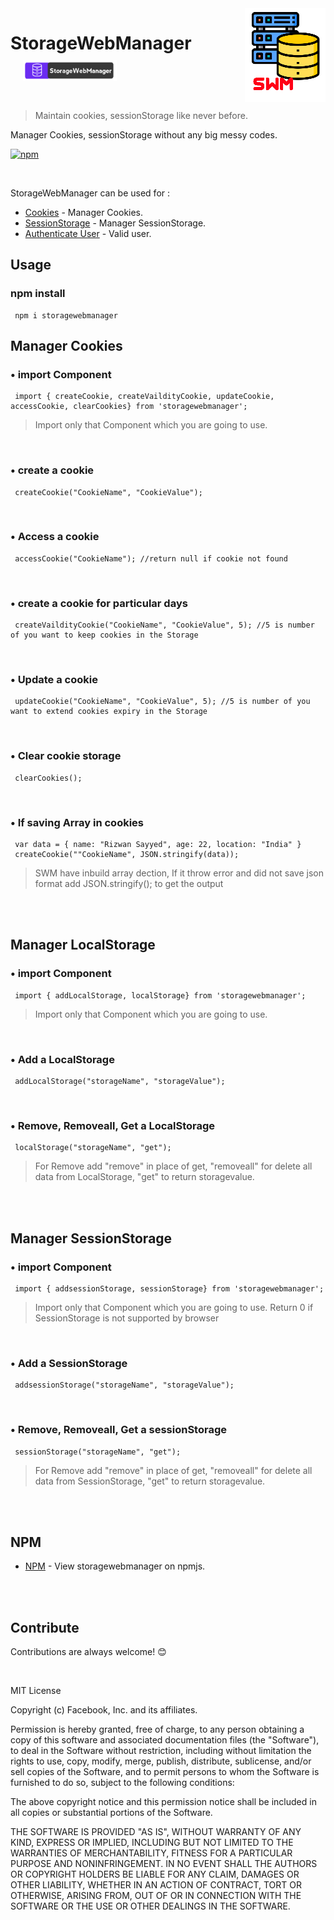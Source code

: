 
<img src="files/logo.png" align="right" />

# StorageWebManager <a href="https://www.npmjs.com/package/storagewebmanager"><img src="files/logoname.png" width="150px" style="transform: translate(20px, 10px);" /> </a>


<br/>

> Maintain cookies, sessionStorage like never before.

Manager Cookies, sessionStorage without any big messy codes.


[![npm](https://img.shields.io/npm/v/frame-animation.svg?style=flat-square)](https://www.npmjs.com/package/storagewebmanager)

<br/>

StorageWebManager can be used for :

- [Cookies](https://en.wikipedia.org/wiki/HTTP_cookie) - Manager Cookies.
- [SessionStorage](https://en.wikipedia.org/wiki/Web_storage) - Manager SessionStorage.
- [Authenticate User](https://en.wikipedia.org/wiki/Authentication) - Valid user.



## Usage


### npm install

```
 npm i storagewebmanager
```

## Manager Cookies

### &#8226; import Component 
```
 import { createCookie, createVaildityCookie, updateCookie, accessCookie, clearCookies} from 'storagewebmanager';
```
> Import only that Component which you are going to use.

<br/>

### &#8226; create a cookie
```
 createCookie("CookieName", "CookieValue");
```

<br/>

### &#8226; Access a cookie
```
 accessCookie("CookieName"); //return null if cookie not found
```

<br/>

### &#8226; create a cookie for particular days
```
 createVaildityCookie("CookieName", "CookieValue", 5); //5 is number of you want to keep cookies in the Storage
```

<br/>

### &#8226; Update a cookie
```
 updateCookie("CookieName", "CookieValue", 5); //5 is number of you want to extend cookies expiry in the Storage
```

<br/>

### &#8226; Clear cookie storage
```
 clearCookies();
```
<br/>

### &#8226; If saving Array in cookies
```
 var data = { name: "Rizwan Sayyed", age: 22, location: "India" }
 createCookie(""CookieName", JSON.stringify(data));

```
> SWM have inbuild array dection, If it throw error and did not save json format add JSON.stringify(); to get the output


<br/>
<br/>

## Manager LocalStorage

### &#8226; import Component 
```
 import { addLocalStorage, localStorage} from 'storagewebmanager';
```
> Import only that Component which you are going to use.

<br/>

### &#8226; Add a LocalStorage
```
 addLocalStorage("storageName", "storageValue");
```

<br/>

### &#8226; Remove, Removeall, Get a LocalStorage
```
 localStorage("storageName", "get");
```
> For Remove add "remove" in place of get, "removeall" for delete all data from LocalStorage, "get" to return storagevalue.

<br/>
<br/>

## Manager SessionStorage

### &#8226; import Component 
```
 import { addsessionStorage, sessionStorage} from 'storagewebmanager';
```
> Import only that Component which you are going to use.
> Return 0 if SessionStorage is not supported by browser

<br/>

### &#8226; Add a SessionStorage
```
 addsessionStorage("storageName", "storageValue");
```

<br/>

### &#8226; Remove, Removeall, Get a sessionStorage
```
 sessionStorage("storageName", "get");
```
> For Remove add "remove" in place of get, "removeall" for delete all data from SessionStorage, "get" to return storagevalue.

<br/>

<br/>


## NPM
- [NPM](https://www.npmjs.com/package/storagewebmanager) - View storagewebmanager on npmjs.

<br/>
<br/>


## Contribute

Contributions are always welcome! 😊

<br/>

MIT License

Copyright (c) Facebook, Inc. and its affiliates.

Permission is hereby granted, free of charge, to any person obtaining a copy
of this software and associated documentation files (the "Software"), to deal
in the Software without restriction, including without limitation the rights
to use, copy, modify, merge, publish, distribute, sublicense, and/or sell
copies of the Software, and to permit persons to whom the Software is
furnished to do so, subject to the following conditions:

The above copyright notice and this permission notice shall be included in all
copies or substantial portions of the Software.

THE SOFTWARE IS PROVIDED "AS IS", WITHOUT WARRANTY OF ANY KIND, EXPRESS OR
IMPLIED, INCLUDING BUT NOT LIMITED TO THE WARRANTIES OF MERCHANTABILITY,
FITNESS FOR A PARTICULAR PURPOSE AND NONINFRINGEMENT. IN NO EVENT SHALL THE
AUTHORS OR COPYRIGHT HOLDERS BE LIABLE FOR ANY CLAIM, DAMAGES OR OTHER
LIABILITY, WHETHER IN AN ACTION OF CONTRACT, TORT OR OTHERWISE, ARISING FROM,
OUT OF OR IN CONNECTION WITH THE SOFTWARE OR THE USE OR OTHER DEALINGS IN THE
SOFTWARE.
